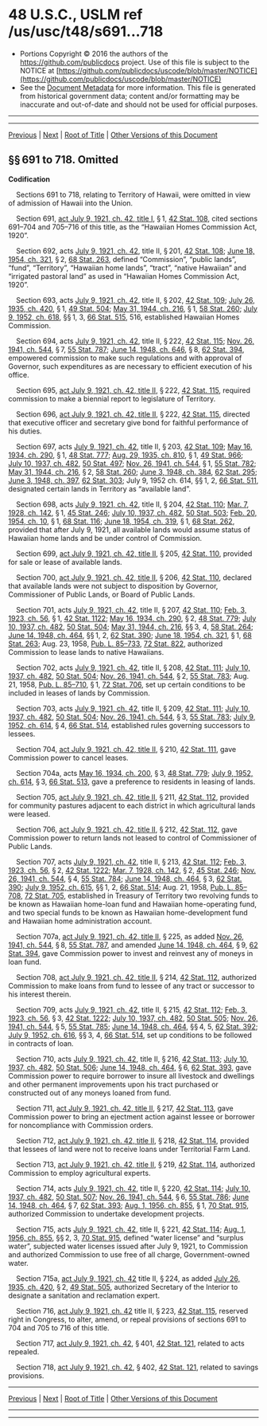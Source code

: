 ---
---

# 48 U.S.C., USLM ref /us/usc/t48/s691...718

* Portions Copyright © 2016 the authors of the https://github.com/publicdocs project.
  Use of this file is subject to the NOTICE at [https://github.com/publicdocs/uscode/blob/master/NOTICE](https://github.com/publicdocs/uscode/blob/master/NOTICE)
* See the [Document Metadata](././../../../..//README.md) for more information.
  This file is generated from historical government data; content and/or formatting may be inaccurate and out-of-date and should not be used for official purposes.

----------
----------

[Previous](./../../../..//us/usc/t48/ch3/m__us_usc_t48_s661...678.md) | [Next](./../../../..//us/usc/t48/ch3/m__us_usc_t48_s721...723.md) | [Root of Title](./../../../../) | [Other Versions of this Document](https://publicdocs.github.io/go/links?ns=uslm&ref=%2Fus%2Fusc%2Ft48%2Fs691...718)

## §§ 691 to 718. Omitted

 __Codification__ 

    Sections 691 to 718, relating to Territory of Hawaii, were omitted in view of admission of Hawaii into the Union.

    Section 691, [act July 9, 1921, ch. 42, title I][/us/act/1921-07-09/ch42/tI], § 1, [42 Stat. 108][/us/stat/42/108], cited sections 691–704 and 705–716 of this title, as the “Hawaiian Homes Commission Act, 1920”.

    Section 692, acts [July 9, 1921, ch. 42][/us/act/1921-07-09/ch42], title II, § 201, [42 Stat. 108][/us/stat/42/108]; [June 18, 1954, ch. 321][/us/act/1954-06-18/ch321], § 2, [68 Stat. 263][/us/stat/68/263], defined “Commission”, “public lands”, “fund”, “Territory”, “Hawaiian home lands”, “tract”, “native Hawaiian” and “irrigated pastoral land” as used in “Hawaiian Homes Commission Act, 1920”.

    Section 693, acts [July 9, 1921, ch. 42][/us/act/1921-07-09/ch42], title II, § 202, [42 Stat. 109][/us/stat/42/109]; [July 26, 1935, ch. 420][/us/act/1935-07-26/ch420], § 1, [49 Stat. 504][/us/stat/49/504]; [May 31, 1944, ch. 216][/us/act/1944-05-31/ch216], § 1, [58 Stat. 260][/us/stat/58/260]; [July 9, 1952, ch. 618][/us/act/1952-07-09/ch618], §§ 1, 3, [66 Stat. 515][/us/stat/66/515], 516, established Hawaiian Homes Commission.

    Section 694, acts [July 9, 1921, ch. 42][/us/act/1921-07-09/ch42], title II, § 222, [42 Stat. 115][/us/stat/42/115]; [Nov. 26, 1941, ch. 544][/us/act/1941-11-26/ch544], § 7, [55 Stat. 787][/us/stat/55/787]; [June 14, 1948, ch. 646][/us/act/1948-06-14/ch646], § 8, [62 Stat. 394][/us/stat/62/394], empowered commission to make such regulations and with approval of Governor, such expenditures as are necessary to efficient execution of his office.

    Section 695, [act July 9, 1921, ch. 42, title II][/us/act/1921-07-09/ch42/tII], § 222, [42 Stat. 115][/us/stat/42/115], required commission to make a biennial report to legislature of Territory.

    Section 696, [act July 9, 1921, ch. 42, title II][/us/act/1921-07-09/ch42/tII], § 222, [42 Stat. 115][/us/stat/42/115], directed that executive officer and secretary give bond for faithful performance of his duties.

    Section 697, acts [July 9, 1921, ch. 42][/us/act/1921-07-09/ch42], title II, § 203, [42 Stat. 109][/us/stat/42/109]; [May 16, 1934, ch. 290][/us/act/1934-05-16/ch290], § 1, [48 Stat. 777][/us/stat/48/777]; [Aug. 29, 1935, ch. 810][/us/act/1935-08-29/ch810], § 1, [49 Stat. 966][/us/stat/49/966]; [July 10, 1937, ch. 482][/us/act/1937-07-10/ch482], [50 Stat. 497][/us/stat/50/497]; [Nov. 26, 1941, ch. 544][/us/act/1941-11-26/ch544], § 1, [55 Stat. 782][/us/stat/55/782]; [May 31, 1944, ch. 216][/us/act/1944-05-31/ch216], § 2, [58 Stat. 260][/us/stat/58/260]; [June 3, 1948, ch. 384][/us/act/1948-06-03/ch384], [62 Stat. 295][/us/stat/62/295]; [June 3, 1948, ch. 397][/us/act/1948-06-03/ch397], [62 Stat. 303][/us/stat/62/303]; July 9, 1952 ch. 614, §§ 1, 2, [66 Stat. 511][/us/stat/66/511], designated certain lands in Territory as “available land”.

    Section 698, acts [July 9, 1921, ch. 42][/us/act/1921-07-09/ch42], title II, § 204, [42 Stat. 110][/us/stat/42/110]; [Mar. 7, 1928, ch. 142][/us/act/1928-03-07/ch142], § 1, [45 Stat. 246][/us/stat/45/246]; [July 10, 1937, ch. 482][/us/act/1937-07-10/ch482], [50 Stat. 503][/us/stat/50/503]; [Feb. 20, 1954, ch. 10][/us/act/1954-02-20/ch10], § 1, [68 Stat. 116][/us/stat/68/116]; [June 18, 1954, ch. 319][/us/act/1954-06-18/ch319], § 1, [68 Stat. 262][/us/stat/68/262], provided that after July 9, 1921, all available lands would assume status of Hawaiian home lands and be under control of Commission.

    Section 699, [act July 9, 1921, ch. 42, title II][/us/act/1921-07-09/ch42/tII], § 205, [42 Stat. 110][/us/stat/42/110], provided for sale or lease of available lands.

    Section 700, [act July 9, 1921, ch. 42, title II][/us/act/1921-07-09/ch42/tII], § 206, [42 Stat. 110][/us/stat/42/110], declared that available lands were not subject to disposition by Governor, Commissioner of Public Lands, or Board of Public Lands.

    Section 701, acts [July 9, 1921, ch. 42][/us/act/1921-07-09/ch42], title II, § 207, [42 Stat. 110][/us/stat/42/110]; [Feb. 3, 1923, ch. 56][/us/act/1923-02-03/ch56], § 1, [42 Stat. 1122][/us/stat/42/1122]; [May 16, 1934, ch. 290][/us/act/1934-05-16/ch290], § 2, [48 Stat. 779][/us/stat/48/779]; [July 10, 1937, ch. 482][/us/act/1937-07-10/ch482], [50 Stat. 504][/us/stat/50/504]; [May 31, 1944, ch. 216][/us/act/1944-05-31/ch216], §§ 3, 4, [58 Stat. 264][/us/stat/58/264]; [June 14, 1948, ch. 464][/us/act/1948-06-14/ch464], §§ 1, 2, [62 Stat. 390][/us/stat/62/390]; [June 18, 1954, ch. 321][/us/act/1954-06-18/ch321], § 1, [68 Stat. 263][/us/stat/68/263]; Aug. 23, 1958, [Pub. L. 85–733][/us/pl/85/733], [72 Stat. 822][/us/stat/72/822], authorized Commission to lease lands to native Hawaiians.

    Section 702, acts [July 9, 1921, ch. 42][/us/act/1921-07-09/ch42], title II, § 208, [42 Stat. 111][/us/stat/42/111]; [July 10, 1937, ch. 482][/us/act/1937-07-10/ch482], [50 Stat. 504][/us/stat/50/504]; [Nov. 26, 1941, ch. 544][/us/act/1941-11-26/ch544], § 2, [55 Stat. 783][/us/stat/55/783]; Aug. 21, 1958, [Pub. L. 85–710][/us/pl/85/710], § 1, [72 Stat. 706][/us/stat/72/706], set up certain conditions to be included in leases of lands by Commission.

    Section 703, acts [July 9, 1921, ch. 42][/us/act/1921-07-09/ch42], title II, § 209, [42 Stat. 111][/us/stat/42/111]; [July 10, 1937, ch. 482][/us/act/1937-07-10/ch482], [50 Stat. 504][/us/stat/50/504]; [Nov. 26, 1941, ch. 544][/us/act/1941-11-26/ch544], § 3, [55 Stat. 783][/us/stat/55/783]; [July 9, 1952, ch. 614][/us/act/1952-07-09/ch614], § 4, [66 Stat. 514][/us/stat/66/514], established rules governing successors to lessees.

    Section 704, [act July 9, 1921, ch. 42, title II][/us/act/1921-07-09/ch42/tII], § 210, [42 Stat. 111][/us/stat/42/111], gave Commission power to cancel leases.

    Section 704a, acts [May 16, 1934, ch. 200][/us/act/1934-05-16/ch200], § 3, [48 Stat. 779][/us/stat/48/779]; [July 9, 1952, ch. 614][/us/act/1952-07-09/ch614], § 3, [66 Stat. 513][/us/stat/66/513], gave a preference to residents in leasing of lands.

    Section 705, [act July 9, 1921, ch. 42, title II][/us/act/1921-07-09/ch42/tII], § 211, [42 Stat. 112][/us/stat/42/112], provided for community pastures adjacent to each district in which agricultural lands were leased.

    Section 706, [act July 9, 1921, ch. 42, title II][/us/act/1921-07-09/ch42/tII], § 212, [42 Stat. 112][/us/stat/42/112], gave Commission power to return lands not leased to control of Commissioner of Public Lands.

    Section 707, acts [July 9, 1921, ch. 42][/us/act/1921-07-09/ch42], title II, § 213, [42 Stat. 112][/us/stat/42/112]; [Feb. 3, 1923, ch. 56][/us/act/1923-02-03/ch56], § 2, [42 Stat. 1222][/us/stat/42/1222]; [Mar. 7, 1928, ch. 142][/us/act/1928-03-07/ch142], § 2, [45 Stat. 246][/us/stat/45/246]; [Nov. 26, 1941, ch. 544][/us/act/1941-11-26/ch544], § 4, [55 Stat. 784][/us/stat/55/784]; [June 14, 1948, ch. 464][/us/act/1948-06-14/ch464], § 3, [62 Stat. 390][/us/stat/62/390]; [July 9, 1952, ch. 615][/us/act/1952-07-09/ch615], §§ 1, 2, [66 Stat. 514][/us/stat/66/514]; Aug. 21, 1958, [Pub. L. 85–708][/us/pl/85/708], [72 Stat. 705][/us/stat/72/705], established in Treasury of Territory two revolving funds to be known as Hawaiian home-loan fund and Hawaiian home-operating fund, and two special funds to be known as Hawaiian home-development fund and Hawaiian home administration account.

    Section 707a, [act July 9, 1921, ch. 42, title II][/us/act/1921-07-09/ch42/tII], § 225, as added [Nov. 26, 1941, ch. 544][/us/act/1941-11-26/ch544], § 8, [55 Stat. 787][/us/stat/55/787], and amended [June 14, 1948, ch. 464][/us/act/1948-06-14/ch464], § 9, [62 Stat. 394][/us/stat/62/394], gave Commission power to invest and reinvest any of moneys in loan fund.

    Section 708, [act July 9, 1921, ch. 42, title II][/us/act/1921-07-09/ch42/tII], § 214, [42 Stat. 112][/us/stat/42/112], authorized Commission to make loans from fund to lessee of any tract or successor to his interest therein.

    Section 709, acts [July 9, 1921, ch. 42][/us/act/1921-07-09/ch42], title II, § 215, [42 Stat. 112][/us/stat/42/112]; [Feb. 3, 1923, ch. 56][/us/act/1923-02-03/ch56], § 3, [42 Stat. 1222][/us/stat/42/1222]; [July 10, 1937, ch. 482][/us/act/1937-07-10/ch482], [50 Stat. 505][/us/stat/50/505]; [Nov. 26, 1941, ch. 544][/us/act/1941-11-26/ch544], § 5, [55 Stat. 785][/us/stat/55/785]; [June 14, 1948, ch. 464][/us/act/1948-06-14/ch464], §§ 4, 5, [62 Stat. 392][/us/stat/62/392]; [July 9, 1952, ch. 616][/us/act/1952-07-09/ch616], §§ 3, 4, [66 Stat. 514][/us/stat/66/514], set up conditions to be followed in contracts of loan.

    Section 710, acts [July 9, 1921, ch. 42][/us/act/1921-07-09/ch42], title II, § 216, [42 Stat. 113][/us/stat/42/113]; [July 10, 1937, ch. 482][/us/act/1937-07-10/ch482], [50 Stat. 506][/us/stat/50/506]; [June 14, 1948, ch. 464][/us/act/1948-06-14/ch464], § 6, [62 Stat. 393][/us/stat/62/393], gave Commission power to require borrower to insure all livestock and dwellings and other permanent improvements upon his tract purchased or constructed out of any moneys loaned from fund.

    Section 711, [act July 9, 1921, ch. 42, title II][/us/act/1921-07-09/ch42/tII], § 217, [42 Stat. 113][/us/stat/42/113], gave Commission power to bring an ejectment action against lessee or borrower for noncompliance with Commission orders.

    Section 712, [act July 9, 1921, ch. 42, title II][/us/act/1921-07-09/ch42/tII], § 218, [42 Stat. 114][/us/stat/42/114], provided that lessees of land were not to receive loans under Territorial Farm Land.

    Section 713, [act July 9, 1921, ch. 42, title II][/us/act/1921-07-09/ch42/tII], § 219, [42 Stat. 114][/us/stat/42/114], authorized Commission to employ agricultural experts.

    Section 714, acts [July 9, 1921, ch. 42][/us/act/1921-07-09/ch42], title II, § 220, [42 Stat. 114][/us/stat/42/114]; [July 10, 1937, ch. 482][/us/act/1937-07-10/ch482], [50 Stat. 507][/us/stat/50/507]; [Nov. 26, 1941, ch. 544][/us/act/1941-11-26/ch544], § 6, [55 Stat. 786][/us/stat/55/786]; [June 14, 1948, ch. 464][/us/act/1948-06-14/ch464], § 7, [62 Stat. 393][/us/stat/62/393]; [Aug. 1, 1956, ch. 855][/us/act/1956-08-01/ch855], § 1, [70 Stat. 915][/us/stat/70/915], authorized Commission to undertake development projects.

    Section 715, acts [July 9, 1921, ch. 42][/us/act/1921-07-09/ch42], title II, § 221, [42 Stat. 114][/us/stat/42/114]; [Aug. 1, 1956, ch. 855][/us/act/1956-08-01/ch855], §§ 2, 3, [70 Stat. 915][/us/stat/70/915], defined “water license” and “surplus water”, subjected water licenses issued after July 9, 1921, to Commission and authorized Commission to use free of all charge, Government-owned water.

    Section 715a, [act July 9, 1921, ch. 42][/us/act/1921-07-09/ch42] title II, § 224, as added [July 26, 1935, ch. 420][/us/act/1935-07-26/ch420], § 2, [49 Stat. 505][/us/stat/49/505], authorized Secretary of the Interior to designate a sanitation and reclamation expert.

    Section 716, [act July 9, 1921, ch. 42][/us/act/1921-07-09/ch42] title II, § 223, [42 Stat. 115][/us/stat/42/115], reserved right in Congress, to alter, amend, or repeal provisions of sections 691 to 704 and 705 to 716 of this title.

    Section 717, [act July 9, 1921, ch. 42][/us/act/1921-07-09/ch42], § 401, [42 Stat. 121][/us/stat/42/121], related to acts repealed.

    Section 718, [act July 9, 1921, ch. 42][/us/act/1921-07-09/ch42], § 402, [42 Stat. 121][/us/stat/42/121], related to savings provisions.

----------

[Previous](./../../../..//us/usc/t48/ch3/m__us_usc_t48_s661...678.md) | [Next](./../../../..//us/usc/t48/ch3/m__us_usc_t48_s721...723.md) | [Root of Title](./../../../../) | [Other Versions of this Document](https://publicdocs.github.io/go/links?ns=uslm&ref=%2Fus%2Fusc%2Ft48%2Fs691...718)

----------
----------

[/us/act/1921-07-09/ch42/tI]: https://publicdocs.github.io/go/links?ns=uslm&ref=%2Fus%2Fact%2F1921-07-09%2Fch42%2FtI
[/us/stat/42/108]: https://publicdocs.github.io/go/links?ns=uslm&ref=%2Fus%2Fstat%2F42%2F108
[/us/act/1921-07-09/ch42]: https://publicdocs.github.io/go/links?ns=uslm&ref=%2Fus%2Fact%2F1921-07-09%2Fch42
[/us/stat/42/108]: https://publicdocs.github.io/go/links?ns=uslm&ref=%2Fus%2Fstat%2F42%2F108
[/us/act/1954-06-18/ch321]: https://publicdocs.github.io/go/links?ns=uslm&ref=%2Fus%2Fact%2F1954-06-18%2Fch321
[/us/stat/68/263]: https://publicdocs.github.io/go/links?ns=uslm&ref=%2Fus%2Fstat%2F68%2F263
[/us/act/1921-07-09/ch42]: https://publicdocs.github.io/go/links?ns=uslm&ref=%2Fus%2Fact%2F1921-07-09%2Fch42
[/us/stat/42/109]: https://publicdocs.github.io/go/links?ns=uslm&ref=%2Fus%2Fstat%2F42%2F109
[/us/act/1935-07-26/ch420]: https://publicdocs.github.io/go/links?ns=uslm&ref=%2Fus%2Fact%2F1935-07-26%2Fch420
[/us/stat/49/504]: https://publicdocs.github.io/go/links?ns=uslm&ref=%2Fus%2Fstat%2F49%2F504
[/us/act/1944-05-31/ch216]: https://publicdocs.github.io/go/links?ns=uslm&ref=%2Fus%2Fact%2F1944-05-31%2Fch216
[/us/stat/58/260]: https://publicdocs.github.io/go/links?ns=uslm&ref=%2Fus%2Fstat%2F58%2F260
[/us/act/1952-07-09/ch618]: https://publicdocs.github.io/go/links?ns=uslm&ref=%2Fus%2Fact%2F1952-07-09%2Fch618
[/us/stat/66/515]: https://publicdocs.github.io/go/links?ns=uslm&ref=%2Fus%2Fstat%2F66%2F515
[/us/act/1921-07-09/ch42]: https://publicdocs.github.io/go/links?ns=uslm&ref=%2Fus%2Fact%2F1921-07-09%2Fch42
[/us/stat/42/115]: https://publicdocs.github.io/go/links?ns=uslm&ref=%2Fus%2Fstat%2F42%2F115
[/us/act/1941-11-26/ch544]: https://publicdocs.github.io/go/links?ns=uslm&ref=%2Fus%2Fact%2F1941-11-26%2Fch544
[/us/stat/55/787]: https://publicdocs.github.io/go/links?ns=uslm&ref=%2Fus%2Fstat%2F55%2F787
[/us/act/1948-06-14/ch646]: https://publicdocs.github.io/go/links?ns=uslm&ref=%2Fus%2Fact%2F1948-06-14%2Fch646
[/us/stat/62/394]: https://publicdocs.github.io/go/links?ns=uslm&ref=%2Fus%2Fstat%2F62%2F394
[/us/act/1921-07-09/ch42/tII]: https://publicdocs.github.io/go/links?ns=uslm&ref=%2Fus%2Fact%2F1921-07-09%2Fch42%2FtII
[/us/stat/42/115]: https://publicdocs.github.io/go/links?ns=uslm&ref=%2Fus%2Fstat%2F42%2F115
[/us/act/1921-07-09/ch42/tII]: https://publicdocs.github.io/go/links?ns=uslm&ref=%2Fus%2Fact%2F1921-07-09%2Fch42%2FtII
[/us/stat/42/115]: https://publicdocs.github.io/go/links?ns=uslm&ref=%2Fus%2Fstat%2F42%2F115
[/us/act/1921-07-09/ch42]: https://publicdocs.github.io/go/links?ns=uslm&ref=%2Fus%2Fact%2F1921-07-09%2Fch42
[/us/stat/42/109]: https://publicdocs.github.io/go/links?ns=uslm&ref=%2Fus%2Fstat%2F42%2F109
[/us/act/1934-05-16/ch290]: https://publicdocs.github.io/go/links?ns=uslm&ref=%2Fus%2Fact%2F1934-05-16%2Fch290
[/us/stat/48/777]: https://publicdocs.github.io/go/links?ns=uslm&ref=%2Fus%2Fstat%2F48%2F777
[/us/act/1935-08-29/ch810]: https://publicdocs.github.io/go/links?ns=uslm&ref=%2Fus%2Fact%2F1935-08-29%2Fch810
[/us/stat/49/966]: https://publicdocs.github.io/go/links?ns=uslm&ref=%2Fus%2Fstat%2F49%2F966
[/us/act/1937-07-10/ch482]: https://publicdocs.github.io/go/links?ns=uslm&ref=%2Fus%2Fact%2F1937-07-10%2Fch482
[/us/stat/50/497]: https://publicdocs.github.io/go/links?ns=uslm&ref=%2Fus%2Fstat%2F50%2F497
[/us/act/1941-11-26/ch544]: https://publicdocs.github.io/go/links?ns=uslm&ref=%2Fus%2Fact%2F1941-11-26%2Fch544
[/us/stat/55/782]: https://publicdocs.github.io/go/links?ns=uslm&ref=%2Fus%2Fstat%2F55%2F782
[/us/act/1944-05-31/ch216]: https://publicdocs.github.io/go/links?ns=uslm&ref=%2Fus%2Fact%2F1944-05-31%2Fch216
[/us/stat/58/260]: https://publicdocs.github.io/go/links?ns=uslm&ref=%2Fus%2Fstat%2F58%2F260
[/us/act/1948-06-03/ch384]: https://publicdocs.github.io/go/links?ns=uslm&ref=%2Fus%2Fact%2F1948-06-03%2Fch384
[/us/stat/62/295]: https://publicdocs.github.io/go/links?ns=uslm&ref=%2Fus%2Fstat%2F62%2F295
[/us/act/1948-06-03/ch397]: https://publicdocs.github.io/go/links?ns=uslm&ref=%2Fus%2Fact%2F1948-06-03%2Fch397
[/us/stat/62/303]: https://publicdocs.github.io/go/links?ns=uslm&ref=%2Fus%2Fstat%2F62%2F303
[/us/stat/66/511]: https://publicdocs.github.io/go/links?ns=uslm&ref=%2Fus%2Fstat%2F66%2F511
[/us/act/1921-07-09/ch42]: https://publicdocs.github.io/go/links?ns=uslm&ref=%2Fus%2Fact%2F1921-07-09%2Fch42
[/us/stat/42/110]: https://publicdocs.github.io/go/links?ns=uslm&ref=%2Fus%2Fstat%2F42%2F110
[/us/act/1928-03-07/ch142]: https://publicdocs.github.io/go/links?ns=uslm&ref=%2Fus%2Fact%2F1928-03-07%2Fch142
[/us/stat/45/246]: https://publicdocs.github.io/go/links?ns=uslm&ref=%2Fus%2Fstat%2F45%2F246
[/us/act/1937-07-10/ch482]: https://publicdocs.github.io/go/links?ns=uslm&ref=%2Fus%2Fact%2F1937-07-10%2Fch482
[/us/stat/50/503]: https://publicdocs.github.io/go/links?ns=uslm&ref=%2Fus%2Fstat%2F50%2F503
[/us/act/1954-02-20/ch10]: https://publicdocs.github.io/go/links?ns=uslm&ref=%2Fus%2Fact%2F1954-02-20%2Fch10
[/us/stat/68/116]: https://publicdocs.github.io/go/links?ns=uslm&ref=%2Fus%2Fstat%2F68%2F116
[/us/act/1954-06-18/ch319]: https://publicdocs.github.io/go/links?ns=uslm&ref=%2Fus%2Fact%2F1954-06-18%2Fch319
[/us/stat/68/262]: https://publicdocs.github.io/go/links?ns=uslm&ref=%2Fus%2Fstat%2F68%2F262
[/us/act/1921-07-09/ch42/tII]: https://publicdocs.github.io/go/links?ns=uslm&ref=%2Fus%2Fact%2F1921-07-09%2Fch42%2FtII
[/us/stat/42/110]: https://publicdocs.github.io/go/links?ns=uslm&ref=%2Fus%2Fstat%2F42%2F110
[/us/act/1921-07-09/ch42/tII]: https://publicdocs.github.io/go/links?ns=uslm&ref=%2Fus%2Fact%2F1921-07-09%2Fch42%2FtII
[/us/stat/42/110]: https://publicdocs.github.io/go/links?ns=uslm&ref=%2Fus%2Fstat%2F42%2F110
[/us/act/1921-07-09/ch42]: https://publicdocs.github.io/go/links?ns=uslm&ref=%2Fus%2Fact%2F1921-07-09%2Fch42
[/us/stat/42/110]: https://publicdocs.github.io/go/links?ns=uslm&ref=%2Fus%2Fstat%2F42%2F110
[/us/act/1923-02-03/ch56]: https://publicdocs.github.io/go/links?ns=uslm&ref=%2Fus%2Fact%2F1923-02-03%2Fch56
[/us/stat/42/1122]: https://publicdocs.github.io/go/links?ns=uslm&ref=%2Fus%2Fstat%2F42%2F1122
[/us/act/1934-05-16/ch290]: https://publicdocs.github.io/go/links?ns=uslm&ref=%2Fus%2Fact%2F1934-05-16%2Fch290
[/us/stat/48/779]: https://publicdocs.github.io/go/links?ns=uslm&ref=%2Fus%2Fstat%2F48%2F779
[/us/act/1937-07-10/ch482]: https://publicdocs.github.io/go/links?ns=uslm&ref=%2Fus%2Fact%2F1937-07-10%2Fch482
[/us/stat/50/504]: https://publicdocs.github.io/go/links?ns=uslm&ref=%2Fus%2Fstat%2F50%2F504
[/us/act/1944-05-31/ch216]: https://publicdocs.github.io/go/links?ns=uslm&ref=%2Fus%2Fact%2F1944-05-31%2Fch216
[/us/stat/58/264]: https://publicdocs.github.io/go/links?ns=uslm&ref=%2Fus%2Fstat%2F58%2F264
[/us/act/1948-06-14/ch464]: https://publicdocs.github.io/go/links?ns=uslm&ref=%2Fus%2Fact%2F1948-06-14%2Fch464
[/us/stat/62/390]: https://publicdocs.github.io/go/links?ns=uslm&ref=%2Fus%2Fstat%2F62%2F390
[/us/act/1954-06-18/ch321]: https://publicdocs.github.io/go/links?ns=uslm&ref=%2Fus%2Fact%2F1954-06-18%2Fch321
[/us/stat/68/263]: https://publicdocs.github.io/go/links?ns=uslm&ref=%2Fus%2Fstat%2F68%2F263
[/us/pl/85/733]: https://publicdocs.github.io/go/links?ns=uslm&ref=%2Fus%2Fpl%2F85%2F733
[/us/stat/72/822]: https://publicdocs.github.io/go/links?ns=uslm&ref=%2Fus%2Fstat%2F72%2F822
[/us/act/1921-07-09/ch42]: https://publicdocs.github.io/go/links?ns=uslm&ref=%2Fus%2Fact%2F1921-07-09%2Fch42
[/us/stat/42/111]: https://publicdocs.github.io/go/links?ns=uslm&ref=%2Fus%2Fstat%2F42%2F111
[/us/act/1937-07-10/ch482]: https://publicdocs.github.io/go/links?ns=uslm&ref=%2Fus%2Fact%2F1937-07-10%2Fch482
[/us/stat/50/504]: https://publicdocs.github.io/go/links?ns=uslm&ref=%2Fus%2Fstat%2F50%2F504
[/us/act/1941-11-26/ch544]: https://publicdocs.github.io/go/links?ns=uslm&ref=%2Fus%2Fact%2F1941-11-26%2Fch544
[/us/stat/55/783]: https://publicdocs.github.io/go/links?ns=uslm&ref=%2Fus%2Fstat%2F55%2F783
[/us/pl/85/710]: https://publicdocs.github.io/go/links?ns=uslm&ref=%2Fus%2Fpl%2F85%2F710
[/us/stat/72/706]: https://publicdocs.github.io/go/links?ns=uslm&ref=%2Fus%2Fstat%2F72%2F706
[/us/act/1921-07-09/ch42]: https://publicdocs.github.io/go/links?ns=uslm&ref=%2Fus%2Fact%2F1921-07-09%2Fch42
[/us/stat/42/111]: https://publicdocs.github.io/go/links?ns=uslm&ref=%2Fus%2Fstat%2F42%2F111
[/us/act/1937-07-10/ch482]: https://publicdocs.github.io/go/links?ns=uslm&ref=%2Fus%2Fact%2F1937-07-10%2Fch482
[/us/stat/50/504]: https://publicdocs.github.io/go/links?ns=uslm&ref=%2Fus%2Fstat%2F50%2F504
[/us/act/1941-11-26/ch544]: https://publicdocs.github.io/go/links?ns=uslm&ref=%2Fus%2Fact%2F1941-11-26%2Fch544
[/us/stat/55/783]: https://publicdocs.github.io/go/links?ns=uslm&ref=%2Fus%2Fstat%2F55%2F783
[/us/act/1952-07-09/ch614]: https://publicdocs.github.io/go/links?ns=uslm&ref=%2Fus%2Fact%2F1952-07-09%2Fch614
[/us/stat/66/514]: https://publicdocs.github.io/go/links?ns=uslm&ref=%2Fus%2Fstat%2F66%2F514
[/us/act/1921-07-09/ch42/tII]: https://publicdocs.github.io/go/links?ns=uslm&ref=%2Fus%2Fact%2F1921-07-09%2Fch42%2FtII
[/us/stat/42/111]: https://publicdocs.github.io/go/links?ns=uslm&ref=%2Fus%2Fstat%2F42%2F111
[/us/act/1934-05-16/ch200]: https://publicdocs.github.io/go/links?ns=uslm&ref=%2Fus%2Fact%2F1934-05-16%2Fch200
[/us/stat/48/779]: https://publicdocs.github.io/go/links?ns=uslm&ref=%2Fus%2Fstat%2F48%2F779
[/us/act/1952-07-09/ch614]: https://publicdocs.github.io/go/links?ns=uslm&ref=%2Fus%2Fact%2F1952-07-09%2Fch614
[/us/stat/66/513]: https://publicdocs.github.io/go/links?ns=uslm&ref=%2Fus%2Fstat%2F66%2F513
[/us/act/1921-07-09/ch42/tII]: https://publicdocs.github.io/go/links?ns=uslm&ref=%2Fus%2Fact%2F1921-07-09%2Fch42%2FtII
[/us/stat/42/112]: https://publicdocs.github.io/go/links?ns=uslm&ref=%2Fus%2Fstat%2F42%2F112
[/us/act/1921-07-09/ch42/tII]: https://publicdocs.github.io/go/links?ns=uslm&ref=%2Fus%2Fact%2F1921-07-09%2Fch42%2FtII
[/us/stat/42/112]: https://publicdocs.github.io/go/links?ns=uslm&ref=%2Fus%2Fstat%2F42%2F112
[/us/act/1921-07-09/ch42]: https://publicdocs.github.io/go/links?ns=uslm&ref=%2Fus%2Fact%2F1921-07-09%2Fch42
[/us/stat/42/112]: https://publicdocs.github.io/go/links?ns=uslm&ref=%2Fus%2Fstat%2F42%2F112
[/us/act/1923-02-03/ch56]: https://publicdocs.github.io/go/links?ns=uslm&ref=%2Fus%2Fact%2F1923-02-03%2Fch56
[/us/stat/42/1222]: https://publicdocs.github.io/go/links?ns=uslm&ref=%2Fus%2Fstat%2F42%2F1222
[/us/act/1928-03-07/ch142]: https://publicdocs.github.io/go/links?ns=uslm&ref=%2Fus%2Fact%2F1928-03-07%2Fch142
[/us/stat/45/246]: https://publicdocs.github.io/go/links?ns=uslm&ref=%2Fus%2Fstat%2F45%2F246
[/us/act/1941-11-26/ch544]: https://publicdocs.github.io/go/links?ns=uslm&ref=%2Fus%2Fact%2F1941-11-26%2Fch544
[/us/stat/55/784]: https://publicdocs.github.io/go/links?ns=uslm&ref=%2Fus%2Fstat%2F55%2F784
[/us/act/1948-06-14/ch464]: https://publicdocs.github.io/go/links?ns=uslm&ref=%2Fus%2Fact%2F1948-06-14%2Fch464
[/us/stat/62/390]: https://publicdocs.github.io/go/links?ns=uslm&ref=%2Fus%2Fstat%2F62%2F390
[/us/act/1952-07-09/ch615]: https://publicdocs.github.io/go/links?ns=uslm&ref=%2Fus%2Fact%2F1952-07-09%2Fch615
[/us/stat/66/514]: https://publicdocs.github.io/go/links?ns=uslm&ref=%2Fus%2Fstat%2F66%2F514
[/us/pl/85/708]: https://publicdocs.github.io/go/links?ns=uslm&ref=%2Fus%2Fpl%2F85%2F708
[/us/stat/72/705]: https://publicdocs.github.io/go/links?ns=uslm&ref=%2Fus%2Fstat%2F72%2F705
[/us/act/1921-07-09/ch42/tII]: https://publicdocs.github.io/go/links?ns=uslm&ref=%2Fus%2Fact%2F1921-07-09%2Fch42%2FtII
[/us/act/1941-11-26/ch544]: https://publicdocs.github.io/go/links?ns=uslm&ref=%2Fus%2Fact%2F1941-11-26%2Fch544
[/us/stat/55/787]: https://publicdocs.github.io/go/links?ns=uslm&ref=%2Fus%2Fstat%2F55%2F787
[/us/act/1948-06-14/ch464]: https://publicdocs.github.io/go/links?ns=uslm&ref=%2Fus%2Fact%2F1948-06-14%2Fch464
[/us/stat/62/394]: https://publicdocs.github.io/go/links?ns=uslm&ref=%2Fus%2Fstat%2F62%2F394
[/us/act/1921-07-09/ch42/tII]: https://publicdocs.github.io/go/links?ns=uslm&ref=%2Fus%2Fact%2F1921-07-09%2Fch42%2FtII
[/us/stat/42/112]: https://publicdocs.github.io/go/links?ns=uslm&ref=%2Fus%2Fstat%2F42%2F112
[/us/act/1921-07-09/ch42]: https://publicdocs.github.io/go/links?ns=uslm&ref=%2Fus%2Fact%2F1921-07-09%2Fch42
[/us/stat/42/112]: https://publicdocs.github.io/go/links?ns=uslm&ref=%2Fus%2Fstat%2F42%2F112
[/us/act/1923-02-03/ch56]: https://publicdocs.github.io/go/links?ns=uslm&ref=%2Fus%2Fact%2F1923-02-03%2Fch56
[/us/stat/42/1222]: https://publicdocs.github.io/go/links?ns=uslm&ref=%2Fus%2Fstat%2F42%2F1222
[/us/act/1937-07-10/ch482]: https://publicdocs.github.io/go/links?ns=uslm&ref=%2Fus%2Fact%2F1937-07-10%2Fch482
[/us/stat/50/505]: https://publicdocs.github.io/go/links?ns=uslm&ref=%2Fus%2Fstat%2F50%2F505
[/us/act/1941-11-26/ch544]: https://publicdocs.github.io/go/links?ns=uslm&ref=%2Fus%2Fact%2F1941-11-26%2Fch544
[/us/stat/55/785]: https://publicdocs.github.io/go/links?ns=uslm&ref=%2Fus%2Fstat%2F55%2F785
[/us/act/1948-06-14/ch464]: https://publicdocs.github.io/go/links?ns=uslm&ref=%2Fus%2Fact%2F1948-06-14%2Fch464
[/us/stat/62/392]: https://publicdocs.github.io/go/links?ns=uslm&ref=%2Fus%2Fstat%2F62%2F392
[/us/act/1952-07-09/ch616]: https://publicdocs.github.io/go/links?ns=uslm&ref=%2Fus%2Fact%2F1952-07-09%2Fch616
[/us/stat/66/514]: https://publicdocs.github.io/go/links?ns=uslm&ref=%2Fus%2Fstat%2F66%2F514
[/us/act/1921-07-09/ch42]: https://publicdocs.github.io/go/links?ns=uslm&ref=%2Fus%2Fact%2F1921-07-09%2Fch42
[/us/stat/42/113]: https://publicdocs.github.io/go/links?ns=uslm&ref=%2Fus%2Fstat%2F42%2F113
[/us/act/1937-07-10/ch482]: https://publicdocs.github.io/go/links?ns=uslm&ref=%2Fus%2Fact%2F1937-07-10%2Fch482
[/us/stat/50/506]: https://publicdocs.github.io/go/links?ns=uslm&ref=%2Fus%2Fstat%2F50%2F506
[/us/act/1948-06-14/ch464]: https://publicdocs.github.io/go/links?ns=uslm&ref=%2Fus%2Fact%2F1948-06-14%2Fch464
[/us/stat/62/393]: https://publicdocs.github.io/go/links?ns=uslm&ref=%2Fus%2Fstat%2F62%2F393
[/us/act/1921-07-09/ch42/tII]: https://publicdocs.github.io/go/links?ns=uslm&ref=%2Fus%2Fact%2F1921-07-09%2Fch42%2FtII
[/us/stat/42/113]: https://publicdocs.github.io/go/links?ns=uslm&ref=%2Fus%2Fstat%2F42%2F113
[/us/act/1921-07-09/ch42/tII]: https://publicdocs.github.io/go/links?ns=uslm&ref=%2Fus%2Fact%2F1921-07-09%2Fch42%2FtII
[/us/stat/42/114]: https://publicdocs.github.io/go/links?ns=uslm&ref=%2Fus%2Fstat%2F42%2F114
[/us/act/1921-07-09/ch42/tII]: https://publicdocs.github.io/go/links?ns=uslm&ref=%2Fus%2Fact%2F1921-07-09%2Fch42%2FtII
[/us/stat/42/114]: https://publicdocs.github.io/go/links?ns=uslm&ref=%2Fus%2Fstat%2F42%2F114
[/us/act/1921-07-09/ch42]: https://publicdocs.github.io/go/links?ns=uslm&ref=%2Fus%2Fact%2F1921-07-09%2Fch42
[/us/stat/42/114]: https://publicdocs.github.io/go/links?ns=uslm&ref=%2Fus%2Fstat%2F42%2F114
[/us/act/1937-07-10/ch482]: https://publicdocs.github.io/go/links?ns=uslm&ref=%2Fus%2Fact%2F1937-07-10%2Fch482
[/us/stat/50/507]: https://publicdocs.github.io/go/links?ns=uslm&ref=%2Fus%2Fstat%2F50%2F507
[/us/act/1941-11-26/ch544]: https://publicdocs.github.io/go/links?ns=uslm&ref=%2Fus%2Fact%2F1941-11-26%2Fch544
[/us/stat/55/786]: https://publicdocs.github.io/go/links?ns=uslm&ref=%2Fus%2Fstat%2F55%2F786
[/us/act/1948-06-14/ch464]: https://publicdocs.github.io/go/links?ns=uslm&ref=%2Fus%2Fact%2F1948-06-14%2Fch464
[/us/stat/62/393]: https://publicdocs.github.io/go/links?ns=uslm&ref=%2Fus%2Fstat%2F62%2F393
[/us/act/1956-08-01/ch855]: https://publicdocs.github.io/go/links?ns=uslm&ref=%2Fus%2Fact%2F1956-08-01%2Fch855
[/us/stat/70/915]: https://publicdocs.github.io/go/links?ns=uslm&ref=%2Fus%2Fstat%2F70%2F915
[/us/act/1921-07-09/ch42]: https://publicdocs.github.io/go/links?ns=uslm&ref=%2Fus%2Fact%2F1921-07-09%2Fch42
[/us/stat/42/114]: https://publicdocs.github.io/go/links?ns=uslm&ref=%2Fus%2Fstat%2F42%2F114
[/us/act/1956-08-01/ch855]: https://publicdocs.github.io/go/links?ns=uslm&ref=%2Fus%2Fact%2F1956-08-01%2Fch855
[/us/stat/70/915]: https://publicdocs.github.io/go/links?ns=uslm&ref=%2Fus%2Fstat%2F70%2F915
[/us/act/1921-07-09/ch42]: https://publicdocs.github.io/go/links?ns=uslm&ref=%2Fus%2Fact%2F1921-07-09%2Fch42
[/us/act/1935-07-26/ch420]: https://publicdocs.github.io/go/links?ns=uslm&ref=%2Fus%2Fact%2F1935-07-26%2Fch420
[/us/stat/49/505]: https://publicdocs.github.io/go/links?ns=uslm&ref=%2Fus%2Fstat%2F49%2F505
[/us/act/1921-07-09/ch42]: https://publicdocs.github.io/go/links?ns=uslm&ref=%2Fus%2Fact%2F1921-07-09%2Fch42
[/us/stat/42/115]: https://publicdocs.github.io/go/links?ns=uslm&ref=%2Fus%2Fstat%2F42%2F115
[/us/act/1921-07-09/ch42]: https://publicdocs.github.io/go/links?ns=uslm&ref=%2Fus%2Fact%2F1921-07-09%2Fch42
[/us/stat/42/121]: https://publicdocs.github.io/go/links?ns=uslm&ref=%2Fus%2Fstat%2F42%2F121
[/us/act/1921-07-09/ch42]: https://publicdocs.github.io/go/links?ns=uslm&ref=%2Fus%2Fact%2F1921-07-09%2Fch42
[/us/stat/42/121]: https://publicdocs.github.io/go/links?ns=uslm&ref=%2Fus%2Fstat%2F42%2F121


